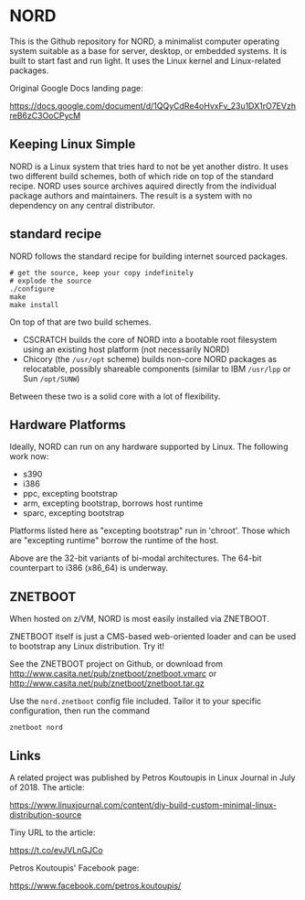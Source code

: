 # NORD

This is the Github repository for NORD,
a minimalist computer operating system suitable as a base for
server, desktop, or embedded systems.  It is built to start fast
and run light.  It uses the Linux kernel and Linux-related packages.

Original Google Docs landing page:

https://docs.google.com/document/d/1QQyCdRe4oHvxFv_23u1DX1rO7EVzhreB6zC3OoCPycM

## Keeping Linux Simple

NORD is a Linux system that tries hard to not be yet another distro.
It uses two different build schemes, both of which ride on top of
the standard recipe. NORD uses source archives aquired directly from
the individual package authors and maintainers. The result is a system
with no dependency on any central distributor.

## standard recipe

NORD follows the standard recipe for building internet sourced packages.

    # get the source, keep your copy indefinitely
    # explode the source
    ./configure
    make
    make install

On top of that are two build schemes.

* CSCRATCH
	builds the core of NORD into a bootable root filesystem
	using an existing host platform (not necessarily NORD)
* Chicory (the `/usr/opt` scheme)
	builds non-core NORD packages as relocatable,
	possibly shareable components (similar to 
	IBM `/usr/lpp` or Sun `/opt/SUNW`)

Between these two is a solid core with a lot of flexibility.

## Hardware Platforms

Ideally, NORD can run on any hardware supported by Linux.
The following work now:

* s390
* i386
* ppc, excepting bootstrap
* arm, excepting bootstrap, borrows host runtime
* sparc, excepting bootstrap

Platforms listed here as "excepting bootstrap" run in 'chroot'.
Those which are "excepting runtime" borrow the runtime of the host.

Above are the 32-bit variants of bi-modal architectures.
The 64-bit counterpart to i386 (x86_64) is underway.

## ZNETBOOT

When hosted on z/VM, NORD is most easily installed via ZNETBOOT.

ZNETBOOT itself is just a CMS-based web-oriented loader
and can be used to bootstrap any Linux distribution.
Try it!

See the ZNETBOOT project on Github, or download from
http://www.casita.net/pub/znetboot/znetboot.vmarc
or
http://www.casita.net/pub/znetboot/znetboot.tar.gz

Use the `nord.znetboot` config file included.
Tailor it to your specific configuration, then run the command

    znetboot nord


## Links

A related project was published by Petros Koutoupis
in Linux Journal in July of 2018. The article:

https://www.linuxjournal.com/content/diy-build-custom-minimal-linux-distribution-source

Tiny URL to the article:

https://t.co/evJVLnGJCo

Petros Koutoupis' Facebook page:

https://www.facebook.com/petros.koutoupis/


